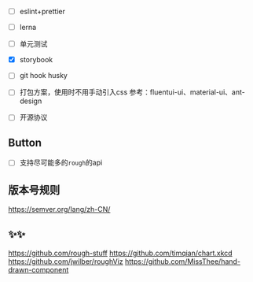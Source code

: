 - [ ] eslint+prettier
- [ ] lerna
- [ ] 单元测试
- [x] storybook
- [ ] git hook husky
- [ ] 打包方案，使用时不用手动引入css
      参考：fluentui-ui、material-ui、ant-design
- [ ] 开源协议
  

## Button
- [ ] 支持尽可能多的`rough`的api

## 版本号规则
https://semver.org/lang/zh-CN/

## ✨✨
https://github.com/rough-stuff
https://github.com/timqian/chart.xkcd
https://github.com/jwilber/roughViz
https://github.com/MissThee/hand-drawn-component